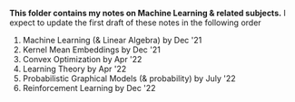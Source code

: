 **This folder contains my notes on Machine Learning & related subjects.** I expect to update the first draft of these notes in the following order
1. Machine Learning (& Linear Algebra) by Dec '21
2. Kernel Mean Embeddings by Dec '21
3. Convex Optimization by Apr '22
5. Learning Theory by Apr '22
6. Probabilistic Graphical Models (& probability) by July '22
7. Reinforcement Learning by Dec '22
